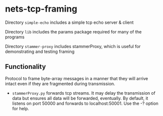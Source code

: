 # nets-tcp-framing

Directory `simple-echo` includes a simple tcp echo server & client

Directory `lib` includes the params package required for many of the programs

Directory `stammer-proxy` includes stammerProxy, which is useful for demonstrating and testing framing

## Functionality 

Protocol to frame byte-array messages in a manner that they will arrive intact even if they are fragmented during transmission.    

*   `stammerProxy.py` forwards tcp streams. It may delay the transmission of data but ensures all data will be forwarded, eventually.
   By default,
   it listens on port 50000 and forwards to localhost:50001.  Use the -?
   option for help.

